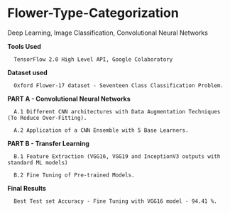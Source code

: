 # Flower-Type-Categorization

Deep Learning, Image Classification, Convolutional Neural Networks 

**Tools Used**

      TensorFlow 2.0 High Level API, Google Colaboratory 

**Dataset used** 

      Oxford Flower-17 dataset - Seventeen Class Classification Problem.

**PART A - Convolutional Neural Networks** 

      A.1 Different CNN architectures with Data Augmentation Techniques (To Reduce Over-Fitting). 

      A.2 Application of a CNN Ensemble with 5 Base Learners. 

**PART B - Transfer Learning**

      B.1 Feature Extraction (VGG16, VGG19 and InceptionV3 outputs with standard ML models)
      
      B.2 Fine Tuning of Pre-trained Models. 
      
**Final Results**

      Best Test set Accuracy - Fine Tuning with VGG16 model - 94.41 %.





